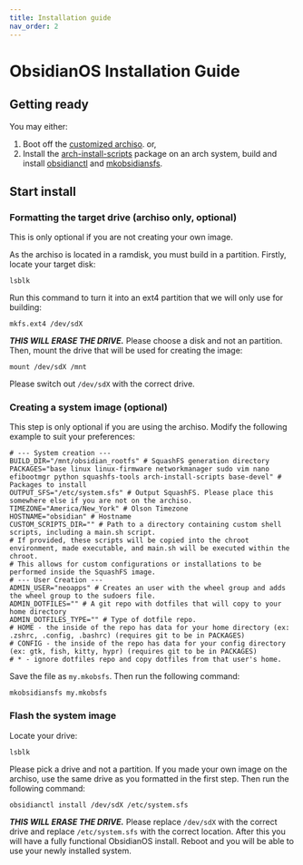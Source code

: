 ```yaml
---
title: Installation guide
nav_order: 2
---
```


# ObsidianOS Installation Guide
## Getting ready
You may either:
1. Boot off the [customized archiso](https://github.com/Obsidian-OS/archiso/). or,
2. Install the [arch-install-scripts](https://archlinux.org/packages/extra/any/arch-install-scripts/) package on an arch system, build and install [obsidianctl](https://github.com/Obsidian-OS/obsidianctl) and [mkobsidiansfs](https://github.com/Obsidian-OS/mkobsidiansfs).
## Start install
### Formatting the target drive (archiso only, optional)
This is only optional if you are not creating your own image.

As the archiso is located in a ramdisk, you must build in a partition. Firstly, locate your target disk:
```
lsblk
```
Run this command to turn it into an ext4 partition that we will only use for building:
```
mkfs.ext4 /dev/sdX
```
***THIS WILL ERASE THE DRIVE.*** Please choose a disk and not an partition.
Then, mount the drive that will be used for creating the image:
```
mount /dev/sdX /mnt
```
Please switch out `/dev/sdX` with the correct drive.
### Creating a system image (optional)
This step is only optional if you are using the archiso.
Modify the following example to suit your preferences:
```
# --- System creation ---
BUILD_DIR="/mnt/obsidian_rootfs" # SquashFS generation directory
PACKAGES="base linux linux-firmware networkmanager sudo vim nano efibootmgr python squashfs-tools arch-install-scripts base-devel" # Packages to install
OUTPUT_SFS="/etc/system.sfs" # Output SquashFS. Please place this somewhere else if you are not on the archiso.
TIMEZONE="America/New_York" # Olson Timezone
HOSTNAME="obsidian" # Hostname
CUSTOM_SCRIPTS_DIR="" # Path to a directory containing custom shell scripts, including a main.sh script.
# If provided, these scripts will be copied into the chroot environment, made executable, and main.sh will be executed within the chroot.
# This allows for custom configurations or installations to be performed inside the SquashFS image.
# --- User Creation ---
ADMIN_USER="neoapps" # Creates an user with the wheel group and adds the wheel group to the sudoers file.
ADMIN_DOTFILES="" # A git repo with dotfiles that will copy to your home directory
ADMIN_DOTFILES_TYPE="" # Type of dotfile repo.
# HOME - the inside of the repo has data for your home directory (ex: .zshrc, .config, .bashrc) (requires git to be in PACKAGES)
# CONFIG - the inside of the repo has data for your config directory (ex: gtk, fish, kitty, hypr) (requires git to be in PACKAGES)
# * - ignore dotfiles repo and copy dotfiles from that user's home.
```
Save the file as `my.mkobsfs`.
Then run the following command:
```
mkobsidiansfs my.mkobsfs
```
### Flash the system image
Locate your drive:
```
lsblk
```
Please pick a drive and not a partition. If you made your own image on the archiso, use the same drive as you formatted in the first step.
Then run the following command:
```
obsidianctl install /dev/sdX /etc/system.sfs
```
***THIS WILL ERASE THE DRIVE.*** Please replace `/dev/sdX` with the correct drive and replace `/etc/system.sfs` with the correct location.
After this you will have a fully functional ObsidianOS install. Reboot and you will be able to use your newly installed system.
